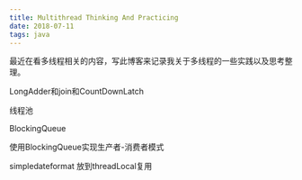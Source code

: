 ```yaml
---
title: Multithread Thinking And Practicing
date: 2018-07-11
tags: java
---
```


最近在看多线程相关的内容，写此博客来记录我关于多线程的一些实践以及思考整理。

LongAdder和join和CountDownLatch

线程池

BlockingQueue

使用BlockingQueue实现生产者-消费者模式

simpledateformat 放到threadLocal复用